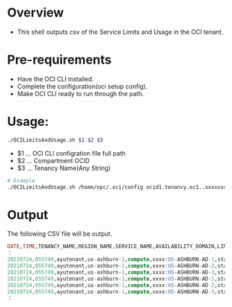 # Overview
* This shell outputs csv of the Service Limits and Usage in the OCI tenant.

# Pre-requirements
* Have the OCI CLI installed.
* Complete the configuration(oci setup config).
* Make OCI CLI ready to run through the path.

# Usage:

```sh
./OCILimitsAndUsage.sh $1 $2 $3
```
* $1 ... OCI CLI configration file full path
* $2 ... Compartment OCID
* $3 ... Tenancy Name(Any String)

```sh
# Example
./OCILimitsAndUsage.sh /home/opc/.oci/config ocid1.tenancy.oc1..xxxxxxxxxxxxxxxxxxxxxxx ayutenant
```

# Output
The following CSV file will be output.
```SQL
DATE,TIME,TENANCY_NAME,REGION_NAME,SERVICE_NAME,AVAILABILITY_DOMAIN,LIMIT_NAME,LIMITS,AVAILABLE,USED
：
20210724,055749,ayutenant,us-ashburn-1,compute,xxxx:US-ASHBURN-AD-1,standard-e3-core-ad-count,600,600,0
20210724,055749,ayutenant,us-ashburn-1,compute,xxxx:US-ASHBURN-AD-2,standard-e3-core-ad-count,600,600,0
20210724,055749,ayutenant,us-ashburn-1,compute,xxxx:US-ASHBURN-AD-3,standard-e3-core-ad-count,600,600,0
20210724,055749,ayutenant,us-ashburn-1,compute,xxxx:US-ASHBURN-AD-1,standard-e3-core-count-reservable,0,0,0
20210724,055749,ayutenant,us-ashburn-1,compute,xxxx:US-ASHBURN-AD-2,standard-e3-core-count-reservable,0,0,0
20210724,055749,ayutenant,us-ashburn-1,compute,xxxx:US-ASHBURN-AD-3,standard-e3-core-count-reservable,0,0,0
：
```